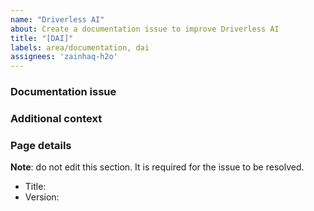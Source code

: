 ```yaml
---
name: "Driverless AI"
about: Create a documentation issue to improve Driverless AI
title: "[DAI]"
labels: area/documentation, dai
assignees: 'zainhaq-h2o'
---
```


### Documentation issue

<!-- Please provide a clear and concise description of the documentation issue/request -->


### Additional context

<!-- Please add any other context about the issue/request here (e.g., images) -->



### Page details 

**Note**: do not edit this section. It is required for the issue to be resolved.

- Title:
- Version: 


